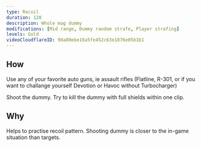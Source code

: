 ```yaml
---
type: Recoil
duration: 120
description: Whole mag dummy
modifications: [Mid range, Dummy random strafe, Player strafing]
levels: Gold
videoCloudflareID: 90a80ebe16a5fe452c63e1876e05b1b1
---
```


## How

Use any of your favorite auto guns, ie assault rifles (Flatline, R-301, or if you want to challange yourself Devotion or Havoc without Turbocharger)

Shoot the dummy. Try to kill the dummy with full shields within one clip.

## Why

Helps to practise recoil pattern. Shooting dummy is closer to the in-game situation than targets.
